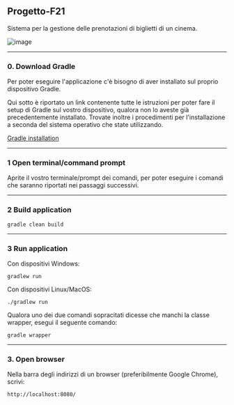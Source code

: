 ## Progetto-F21

Sistema per la gestione delle prenotazioni di biglietti di un cinema.

![image](https://user-images.githubusercontent.com/80333091/113708434-81895080-96e1-11eb-85db-60251d9deaf9.png)


***

### 0. Download Gradle

Per poter eseguire l'applicazione c'è bisogno di aver installato sul proprio dispositivo Gradle.

Qui sotto è riportato un link contenente tutte le istruzioni per poter fare il setup di Gradle sul vostro dispositivo, qualora non lo aveste già precedentemente installato.
Trovate inoltre i procedimenti per l'installazione a seconda del sistema operativo che state utilizzando.

[Gradle installation](https://gradle.org/install/)


***

### 1 Open terminal/command prompt

Aprite il vostro terminale/prompt dei comandi, per poter eseguire i comandi che saranno riportati nei passaggi successivi.


***

### 2 Build application

```
gradle clean build
```


***

### 3 Run application

Con dispositivi Windows:

```
gradlew run
```

Con dispositivi Linux/MacOS: 

```
./gradlew run
```

Qualora uno dei due comandi sopracitati dicesse che manchi la classe wrapper, esegui il seguente comando:

```
gradle wrapper
```


***
### 3. Open browser
Nella barra degli indirizzi di un browser (preferibilmente Google Chrome), scrivi: 

 `http://localhost:8080/`

